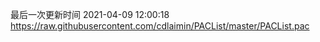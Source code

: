 最后一次更新时间 2021-04-09 12:00:18
https://raw.githubusercontent.com/cdlaimin/PACList/master/PACList.pac

